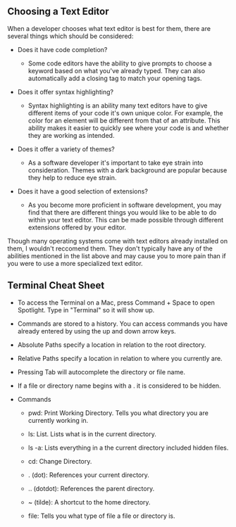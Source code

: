 ## Choosing a Text Editor
 When a developer chooses what text editor is best for them, there are several things which should be considered:
 * Does it have code completion?
 
    * Some code editors have the ability to give prompts to choose a keyword based on what you've already typed.  They can also automatically add a closing tag to match your opening tags.
 
 * Does it offer syntax highlighting?
    
     * Syntax highlighting is an ability many text editors have to give different items of your code it's own unique color. For example, the color for an element will be different from that of an attribute. This ability makes it easier to quickly see where your code is and whether they are working as intended.
     
* Does it offer a variety of themes?
    
    * As a software developer it's important to take eye strain into consideration.  Themes with a dark background are popular because they help to reduce eye strain.
    
* Does it have a good selection of extensions?
 
   * As you become more proficient in software development, you may find that there are different things you would like to be able to do within your text editor.  This can be made possible through different extensions offered by your editor.  
   
   
Though many operating systems come with text editors already installed on them, I wouldn't reccomend them.  They don't typically have any of the abilities mentioned in the list above and may cause you to more pain than if you were to use a more specialized text editor.

## Terminal Cheat Sheet

* To access the Terminal on a Mac, press Command + Space to open Spotlight. Type in "Terminal" so it will show up.

* Commands are stored to a history.  You can access commands you have already entered by using the up and down arrow keys.

* Absolute Paths specify a location in relation to the root directory.

* Relative Paths specify a location in relation to where you currently are.

* Pressing Tab will autocomplete the directory or file name.

* If a file or directory name begins with a . it is considered to be hidden.

* Commands

  * pwd: Print Working Directory. Tells you what directory you are currently working in.
  
  * ls: List. Lists what is in the current directory.
  
  * ls -a: Lists everything in a the current directory included hidden files.
  
  * cd: Change Directory.
  
  * . (dot): References your current directory.
  
  * .. (dotdot): References the parent directory.
  
  * ~ (tilde): A shortcut to the home directory.
  
  * file: Tells you what type of file a file or directory is.
 
